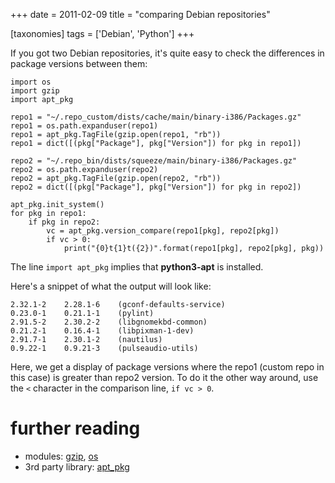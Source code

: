+++
date = 2011-02-09
title = "comparing Debian repositories"

[taxonomies]
tags = ['Debian', 'Python']
+++

If you got two Debian repositories, it\'s quite easy to check the
differences in package versions between them:

``` {.sourceCode .python}
import os
import gzip
import apt_pkg

repo1 = "~/.repo_custom/dists/cache/main/binary-i386/Packages.gz"
repo1 = os.path.expanduser(repo1)
repo1 = apt_pkg.TagFile(gzip.open(repo1, "rb"))
repo1 = dict([(pkg["Package"], pkg["Version"]) for pkg in repo1])

repo2 = "~/.repo_bin/dists/squeeze/main/binary-i386/Packages.gz"
repo2 = os.path.expanduser(repo2)
repo2 = apt_pkg.TagFile(gzip.open(repo2, "rb"))
repo2 = dict([(pkg["Package"], pkg["Version"]) for pkg in repo2])

apt_pkg.init_system()
for pkg in repo1:
    if pkg in repo2:
        vc = apt_pkg.version_compare(repo1[pkg], repo2[pkg])
        if vc > 0:
            print("{0}t{1}t({2})".format(repo1[pkg], repo2[pkg], pkg))
```

The line `import apt_pkg` implies that **python3-apt** is installed.

Here\'s a snippet of what the output will look like:

    2.32.1-2    2.28.1-6    (gconf-defaults-service)
    0.23.0-1    0.21.1-1    (pylint)
    2.91.5-2    2.30.2-2    (libgnomekbd-common)
    0.21.2-1    0.16.4-1    (libpixman-1-dev)
    2.91.7-1    2.30.1-2    (nautilus)
    0.9.22-1    0.9.21-3    (pulseaudio-utils)

Here, we get a display of package versions where the repo1 (custom repo
in this case) is greater than repo2 version. To do it the other way
around, use the `<` character in the comparison line, `if vc > 0`.

further reading
===============

-   modules: [gzip], [os]
-   3rd party library: [apt\_pkg]

  [gzip]: http://docs.python.org/library/gzip
  [os]: http://docs.python.org/library/os
  [apt\_pkg]: http://apt.alioth.debian.org/python-apt-doc/library/apt_pkg.html
